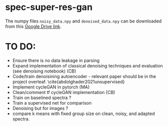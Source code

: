 # spec-super-res-gan

The numpy files `noisy_data.npy` and `denoised_data.npy` can be downloaded from this [Google Drive link](https://drive.google.com/drive/folders/1owS0jEbU93z9XDw_owVr5Fti1AVfQzL0?usp=sharing).

# TO DO:
- Ensure there is no data leakage in parsing 
- Expand implementation of classical denoising techniques and evaluation (see denoising notebook) (CB)
- Code/train denoisining autoencoder - relevant paper should be in the project overleaf. \cite{abdolghader2021unsupervised} 
- Implement cycleGAN in pytorch (MA)
- Clean/comment tf cycleGAN implementation (CB)
- Train on baselined spectra ?
- Train a supervised net for comparison
- Denoising but for images ?
- compare k means with fixed group size on clean, noisy, and adapted spectra.